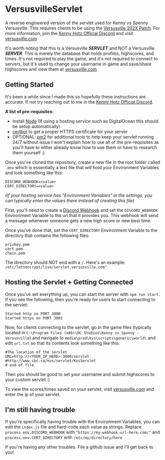 # VersusvilleServlet
A reverse engineered version of the servlet used for Kenny vs Spenny Versusville. This requires clients to be using the [Versusville 202X Patch](https://github.com/carsonkompon/versusville202xpatch). For more information, join the [Kenny Hotz Official Discord](https://discord.gg/7cSJM2xbq7) and visit [versusville.com](https://carsonkompon.github.io/VersusvilleSite/game_new.html)

It's worth noting that this is a Versusville ***SERVLET*** and NOT a Versusville ***SERVER***. This is merely the database that holds profiles, highscores, and times. It's not required to play the game, and it's not required to connect to servers, but it's used to change your username in game and save/share highscores and view them at [versusville.com](https://carsonkompon.github.io/VersusvilleSite/scores_new.html)


## Getting Started
It's been a while since I made this so hopefully these instructions are accurate. If not try reaching out to me in the [Kenny Hotz Official Discord](https://discord.gg/7cSJM2xbq7).

**A list of pre-requisites:**
- Install [Node](https://nodejs.org/en/download/) (If using a hosting service such as DigitalOcean this should be setup automatically)
- [certbot](https://certbot.eff.org/) to get a proper HTTPS certificate for your server
- OPTIONAL: [pm2](https://www.npmjs.com/package/pm2) for additional tools to help keep your servlet running 24/7 without issue
I won't explain how to use all of the pre-requisites as you'll have to either already know how to use them or have to research them yourself :)

Once you've cloned the repository, create a new file in the root folder called `.env` which is essentially a text file that will hold your Environment Variables and look something like this:
```
DISCORD_WEBHOOK=<value>
CERT_DIRECTORY=<value>
```
*(If your hosting service has "Environment Variables" in the settings, you can typically enter the values there instead of creating this file)*

First, you'll need to create a [Discord Webhook](https://support.discord.com/hc/en-us/articles/228383668-Intro-to-Webhooks) and set the `DISCORD_WEBHOOK` Environment Variable to the url that it provides you. This webhook will send a message whenever someone gets a new high score or new best time.

Once you've done that, set the `CERT_DIRECTORY` Environment Variable to the directory that contains the following files:
```
privkey.pem
cert.pem
chain.pem
```

The directory should NOT end with a `/`. Here's an example: `/etc/letsencrypt/live/servlet.versusville.com"`

## Hosting the Servlet + Getting Connected

Once you've set everything up, you can start the server with `npm run start`. If you see the following, then you're ready for users to start connecting to the servlet:

```
Started http on PORT 3000
Started https on PORT 3001
```

Now, for clients connecting to the servlet, go in the game files (typically located in `C:\Program Files (x86)\DC Studios\Kenny vs Spenny - Versusville`) and navigate to `media\prod\kvs\scripts\generic\world\` and edit `url.txt` so that its contents look something like this:
```
#The location of the servlet
URL=http://<YOUR_IP_HERE>:3000/servlet
#http://www.cbc.ca/kvs/servlet/KvsServlet
# end of file
```

Then you should be good to set your username and submit highscores to your custom servlet :)

To view the scores/times saved on your servlet, visit [versusville.com](https://carsonkompon.github.io/VersusvilleSite/scores_new.html) and enter the ip of your servlet.




## I'm still having trouble

If you're specifically having trouble with the Environment Variables, you can edit the `index.js` file and hard-code each value as strings. Replace `process.env.DISCORD_WEBHOOK` with `"https://my-webhook-url-here.com/"` and `process.env.CERT_DIRECTORY` with `/etc/my/directory/here`

If you're having any other troubles. File a github issue and I'll get back to you!